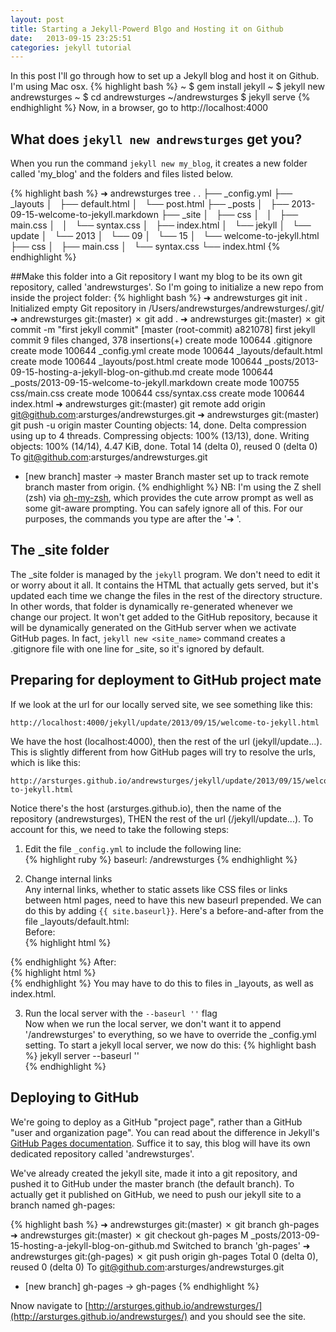```yaml
---
layout: post
title: Starting a Jekyll-Powerd Blgo and Hosting it on Github
date:   2013-09-15 23:25:51
categories: jekyll tutorial
---
```

In this post I'll go through how to set up a Jekyll blog and host it on Github.
I'm using Mac osx.
{% highlight bash %}
~ $ gem install jekyll
~ $ jekyll new andrewsturges
~ $ cd andrewsturges
~/andrewsturges $ jekyll serve
{% endhighlight %}
Now, in a browser, go to http://localhost:4000

What does `jekyll new andrewsturges` get you?
---------------------------------------------
When you run the command `jekyll new my_blog`, it creates a new folder called
'my_blog' and the folders and files listed below.

{% highlight bash %}
➜  andrewsturges  tree .
.
├── _config.yml
├── _layouts
│   ├── default.html
│   └── post.html
├── _posts
│   ├── 2013-09-15-welcome-to-jekyll.markdown
├── _site
│   ├── css
│   │   ├── main.css
│   │   └── syntax.css
│   ├── index.html
│   └── jekyll
│       └── update
│           └── 2013
│               └── 09
│                   └── 15
│                       └── welcome-to-jekyll.html
├── css
│   ├── main.css
│   └── syntax.css
└── index.html
{% endhighlight %}

##Make this folder into a Git repository
I want my blog to be its own git repository, called 'andrewsturges'. So I'm
going to initialize a new repo from inside the project folder:
{% highlight bash %}
➜  andrewsturges  git init .
Initialized empty Git repository in /Users/andrewsturges/andrewsturges/.git/
➜  andrewsturges git:(master) ✗ git add .
➜  andrewsturges git:(master) ✗ git commit -m "first jekyll commit"
[master (root-commit) a821078] first jekyll commit
 9 files changed, 378 insertions(+)
 create mode 100644 .gitignore
 create mode 100644 _config.yml
 create mode 100644 _layouts/default.html
 create mode 100644 _layouts/post.html
 create mode 100644 _posts/2013-09-15-hosting-a-jekyll-blog-on-github.md
 create mode 100644 _posts/2013-09-15-welcome-to-jekyll.markdown
 create mode 100755 css/main.css
 create mode 100644 css/syntax.css
 create mode 100644 index.html
➜  andrewsturges git:(master) git remote add origin git@github.com:arsturges/andrewsturges.git
➜  andrewsturges git:(master) git push -u origin master
Counting objects: 14, done.
Delta compression using up to 4 threads.
Compressing objects: 100% (13/13), done.
Writing objects: 100% (14/14), 4.47 KiB, done.
Total 14 (delta 0), reused 0 (delta 0)
To git@github.com:arsturges/andrewsturges.git
 * [new branch]      master -> master
Branch master set up to track remote branch master from origin.
{% endhighlight %}
NB: I'm using the Z shell (zsh) via [oh-my-zsh](https://github.com/robbyrussell/oh-my-zsh), which provides the cute arrow prompt
as well as some git-aware prompting. You can safely ignore all of this. For
our purposes, the commands you type are after the '➜ '.

## The _site folder
The _site folder is managed by the `jekyll` program. We don't need to edit it
or worry about it all. It contains the HTML that actually gets served, but it's
updated each time we change the files in the rest of the directory structure.
In other words, that folder is dynamically re-generated whenever we change our
project. It won't get added to the GitHub repository, because it will be 
dynamically generated on the GitHub server when we activate GitHub pages. In
fact, `jekyll new <site_name>` command creates a .gitignore file with one line
for _site, so it's ignored by default.

Preparing for deployment to GitHub project mate
--------------------------------------------------
If we look at the url for our locally served site, we see something like this:

    http://localhost:4000/jekyll/update/2013/09/15/welcome-to-jekyll.html
We have the host (localhost:4000), then the rest of the url (jekyll/update...).
This is slightly different from how GitHub pages will try to resolve the urls,
which is like this:  

    http://arsturges.github.io/andrewsturges/jekyll/update/2013/09/15/welcome-to-jekyll.html  
Notice there's the host (arsturges.github.io), then the name of the repository
(andrewsturges), THEN the rest of the url (/jekyll/update...).
To account for this, we need to take the following steps:

1.  Edit the file `_config.yml` to include the following line:  
{% highlight ruby %}
    baseurl: /andrewsturges
{% endhighlight %}

2.  Change internal links  
    Any internal links, whether to static assets like CSS files or links between
    html pages, need to have this new baseurl prepended. We can do this by adding
    `{{ site.baseurl}}`. Here's a before-and-after from the file _layouts/default.html:  
    Before:    
{% highlight html %}
    <link rel="stylesheet" href="/css/syntax.css">
{% endhighlight %}
    After:  
{% highlight html %}
    <link rel="stylesheet" href="{{ site.baseurl}}/css/syntax.css">  
{% endhighlight %}
    You may have to do this to files in _layouts, as well as index.html.

3.  Run the local server with the `--baseurl ''` flag  
    Now when we run the local server, we don't want it to append '/andrewsturges'
    to everything, so we have to override the _config.yml setting. To start a 
    jekyll local server, we now do this:
    {% highlight bash %}
    jekyll server --baseurl ''  
    {% endhighlight %}

## Deploying to GitHub
We're going to deploy as a GitHub "project page", rather than a GitHub "user and
organization page". You can read about the difference in Jekyll's [GitHub Pages 
documentation](http://jekyllrb.com/docs/github-pages/). Suffice it to say, this
blog will have its own dedicated repository called 'andrewsturges'.

We've already created the jekyll site, made it into a git repository, and pushed
it to GitHub under the master branch (the default branch). To actually get it
published on GitHub, we need to push our jekyll site to a branch named gh-pages:

{% highlight bash %}
➜  andrewsturges git:(master) ✗ git branch gh-pages
➜  andrewsturges git:(master) ✗ git checkout gh-pages 
M   _posts/2013-09-15-hosting-a-jekyll-blog-on-github.md
Switched to branch 'gh-pages'
➜  andrewsturges git:(gh-pages) ✗ git push origin gh-pages
Total 0 (delta 0), reused 0 (delta 0)
To git@github.com:arsturges/andrewsturges.git
 * [new branch]      gh-pages -> gh-pages
{% endhighlight %}

Nnow navigate to [http://arsturges.github.io/andrewsturges/](http://arsturges.github.io/andrewsturges/) and you should see the site.
